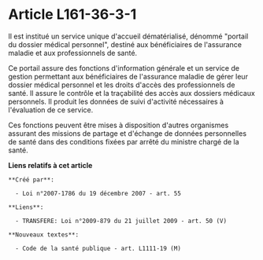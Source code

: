 # Article L161-36-3-1

Il est institué un service unique d'accueil dématérialisé, dénommé "portail du dossier médical personnel", destiné aux
bénéficiaires de l'assurance maladie et aux professionnels de santé.

Ce portail assure des fonctions d'information générale et un service de gestion permettant aux bénéficiaires de l'assurance
maladie de gérer leur dossier médical personnel et les droits d'accès des professionnels de santé. Il assure le contrôle et
la traçabilité des accès aux dossiers médicaux personnels. Il produit les données de suivi d'activité nécessaires à
l'évaluation de ce service.

Ces fonctions peuvent être mises à disposition d'autres organismes assurant des missions de partage et d'échange de données
personnelles de santé dans des conditions fixées par arrêté du ministre chargé de la santé.

**Liens relatifs à cet article**

	**Créé par**:

	  - Loi n°2007-1786 du 19 décembre 2007 - art. 55

	**Liens**:

	  - TRANSFERE: Loi n°2009-879 du 21 juillet 2009 - art. 50 (V)

	**Nouveaux textes**:

	  - Code de la santé publique - art. L1111-19 (M)
